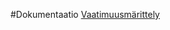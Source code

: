 #Dokumentaatio
[Vaatimuusmärittely](https://github.com/AnnaKuokkanen/ot-harjoitustyo/blob/master/ot-projekti/Documentation)
